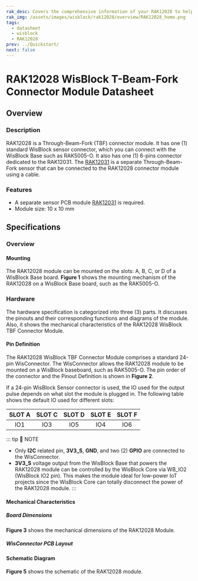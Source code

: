 ```yaml
---
rak_desc: Covers the comprehensive information of your RAK12028 to help you use it. This information includes technical specifications, characteristics, and requirements, and it also discusses the device components.
rak_img: /assets/images/wisblock/rak12028/overview/RAK12028_home.png
tags:
  - datasheet
  - wisblock
  - RAK12028
prev: ../Quickstart/
next: false
---
```


# RAK12028 WisBlock T-Beam-Fork Connector Module Datasheet

## Overview

### Description

RAK12028 is a Through-Beam-Fork (TBF) connector module. It has one (1) standard WisBlock sensor connector, which you can connect with the WisBlock Base such as RAK5005-O. It also has one (1) 6-pins connector dedicated to the RAK12031. The [RAK12031](https://docs.rakwireless.com/Product-Categories/WisBlock/RAK12031/Overview/) is a separate Through-Beam-Fork sensor that can be connected to the RAK12028 connector module using a cable.


### Features

- A separate sensor PCB module [RAK12031](/Product-Categories/WisBlock/RAK12031/Overview/) is required.
- Module size: 10 x 10&nbsp;mm

## Specifications

### Overview

#### Mounting

The RAK12028 module can be mounted on the slots: A, B, C, or D of a WisBlock Base board. **Figure 1** shows the mounting mechanism of the RAK12028 on a WisBlock Base board, such as the RAK5005-O.

<rk-img
  src="/assets/images/wisblock/rak12028/datasheet/mounting-mechanism.png"
  width="60%"
  caption="RAK12028 mounting mechanism on a WisBlock Base module"
/>

### Hardware

The hardware specification is categorized into three (3) parts. It discusses the pinouts and their corresponding functions and diagrams of the module. Also, it shows the mechanical characteristics of the RAK12028 WisBlock TBF Connector Module.


#### Pin Definition

The RAK12028 WisBlock TBF Connector Module comprises a standard 24-pin WisConnector. The WisConnector allows the RAK12028 module to be mounted on a WisBlock baseboard, such as RAK5005-O. The pin order of the connector and the Pinout Definition is shown in **Figure 2**.

<rk-img
  src="/assets/images/wisblock/rak12028/datasheet/RAK12028_Pinout.svg"
  width="70%"
  caption="RAK12028 pinout diagram"
/>

If a 24-pin WisBlock Sensor connector is used, the IO used for the output pulse depends on what slot the module is plugged in. The following table shows the default IO used for different slots:
  
| SLOT A | SLOT C | SLOT D | SLOT E | SLOT F |
| :----: | :----: | :----: | :----: | :----: |
|  IO1   |  IO3   |  IO5   |  IO4   |  IO6   |

::: tip 📝 NOTE
- Only **I2C** related pin, **3V3_S**, **GND**, and two (2) **GPIO** are connected to the WisConnector.
- **3V3_S** voltage output from the WisBlock Base that powers the RAK12028 module can be controlled by the WisBlock Core via WB_IO2 (WisBlock IO2 pin). This makes the module ideal for low-power IoT projects since the WisBlock Core can totally disconnect the power of the RAK12028 module.
:::  

#### Mechanical Characteristics

##### Board Dimensions

**Figure 3** shows the mechanical dimensions of the RAK12028 Module.

<rk-img
  src="/assets/images/wisblock/rak12028/datasheet/mechanical-dimensions.png"
  width="75%"
  caption="RAK12028 mechanical dimensions"
/>

##### WisConnector PCB Layout

<rk-img
  src="/assets/images/wisblock/rak12028/datasheet/wisconnector-pcb.png"
  width="100%"
  caption="WisConnector PCB footprint and recommendations"
/>

#### Schematic Diagram

**Figure 5** shows the schematic of the RAK12028 module.

<rk-img
  src="/assets/images/wisblock/rak12028/datasheet/rak12028-schematic.png"
  width="70%"
  caption="RAK12028 WisBlock module schematics"
/>